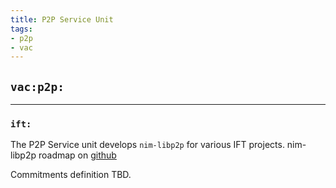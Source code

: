 ```yaml
---
title: P2P Service Unit
tags:
- p2p
- vac
---
```


## `vac:p2p:`

---

### `ift:`

The P2P Service unit develops `nim-libp2p` for various IFT projects.
nim-libp2p roadmap on [github](https://github.com/status-im/nim-libp2p/issues/777)

Commitments definition TBD.


